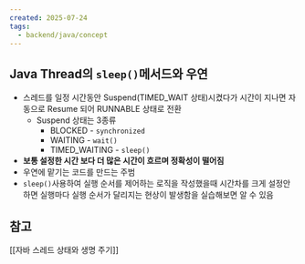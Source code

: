 ```yaml
---
created: 2025-07-24
tags:
  - backend/java/concept
---
```

## Java Thread의 `sleep()`메서드와 우연
- 스레드를 일정 시간동안 Suspend(TIMED_WAIT 상태)시켰다가 시간이 지나면 자동으로 Resume 되어 RUNNABLE 상태로 전환
	- Suspend 상태는 3종류
		- BLOCKED - `synchronized`
		- WAITING - `wait()`
		- TIMED_WAITING - `sleep()`
- **보통 설정한 시간 보다 더 많은 시간이 흐르며 정확성이 떨어짐**
- 우연에 맡기는 코드를 만드는 주범
- `sleep()`사용하여 실행 순서를 제어하는 로직을 작성했을때 시간차를 크게 설정안하면 실행마다 실행 순서가 달리지는 현상이 발생함을 실습해보면 알 수 있음
## 참고
[[자바 스레드 상태와 생명 주기]]